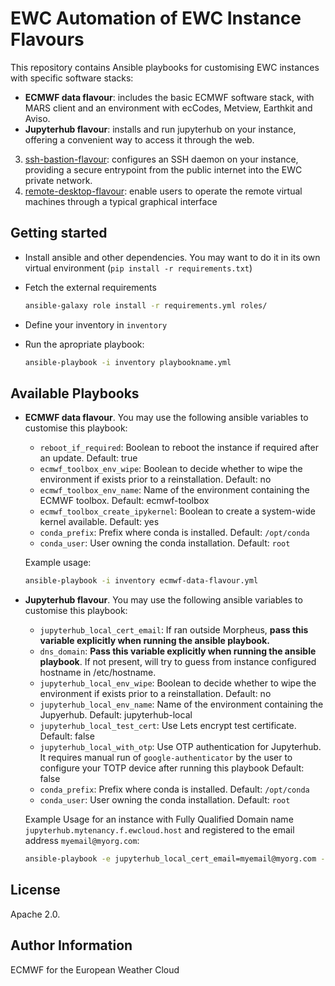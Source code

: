 EWC Automation of EWC Instance Flavours
=======================================

This repository contains Ansible playbooks for customising EWC instances with specific software stacks:

- **ECMWF data flavour**: includes the basic ECMWF software stack, with MARS client and an environment with ecCodes, Metview, Earthkit and Aviso.
- **Jupyterhub flavour**: installs and run jupyterhub on your instance, offering a convenient way to access it through the web.
3. [ssh-bastion-flavour](./playbooks/ssh-bastion-flavour/): configures an SSH daemon on your instance, providing a secure entrypoint from the public internet into the EWC private network.
4. [remote-desktop-flavour](./playbooks/remote-desktop-flavour/): enable users to operate the remote virtual machines through a typical graphical interface

Getting started
---------------

- Install ansible and other dependencies. You may want to do it in its own virtual environment (`pip install -r requirements.txt`)
- Fetch the external requirements
  
  ```bash
  ansible-galaxy role install -r requirements.yml roles/
  ```

- Define your inventory in `inventory`
- Run the apropriate playbook:

  ```bash
  ansible-playbook -i inventory playbookname.yml
  ```

Available Playbooks
-------------------

- **ECMWF data flavour**. You may use the following ansible variables to customise this playbook:
  - `reboot_if_required`: Boolean to reboot the instance if required after an update. Default: true
  - `ecmwf_toolbox_env_wipe`: Boolean to decide whether to wipe the environment if exists prior to a reinstallation. Default: no
  - `ecmwf_toolbox_env_name`: Name of the environment containing the ECMWF toolbox. Default: ecmwf-toolbox
  - `ecmwf_toolbox_create_ipykernel`: Boolean to create a system-wide kernel available. Default: yes
  - `conda_prefix`: Prefix where conda is installed. Default: `/opt/conda`
  - `conda_user`: User owning the conda installation. Default: `root`

  Example usage:

  ```bash
  ansible-playbook -i inventory ecmwf-data-flavour.yml
  ```
  
- **Jupyterhub flavour**. You may use the following ansible variables to customise this playbook:
  - `jupyterhub_local_cert_email`: If ran outside Morpheus, **pass this variable explicitly when running the ansible playbook.**
  - `dns_domain`: **Pass this variable explicitly when running the ansible playbook**. If not present, will try to guess from instance configured hostname in /etc/hostname.
  - `jupyterhub_local_env_wipe`: Boolean to decide whether to wipe the environment if exists prior to a reinstallation. Default: no
  - `jupyterhub_local_env_name`: Name of the environment containing the Jupyerhub. Default: jupyterhub-local
  - `jupyterhub_local_test_cert`: Use Lets encrypt test certificate. Default: false
  - `jupyterhub_local_with_otp`: Use OTP authentication for Jupyterhub. It requires manual run of `google-authenticator` by the user to configure your TOTP device after running this playbook Default: false
  - `conda_prefix`: Prefix where conda is installed. Default: `/opt/conda`
  - `conda_user`: User owning the conda installation. Default: `root`

  Example Usage for an instance with Fully Qualified Domain name `jupyterhub.mytenancy.f.ewcloud.host` and registered to the email address `myemail@myorg.com`:

  ```bash
  ansible-playbook -e jupyterhub_local_cert_email=myemail@myorg.com -e dns_domain=jupyterhub.mytenancy.f.ewcloud.host -i inventory jupyterhub-flavour.yml
  ```

License
-------

Apache 2.0.

Author Information
------------------

ECMWF for the European Weather Cloud
